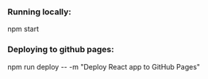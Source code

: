 ### Running locally:
npm start

### Deploying to github pages:
npm run deploy -- -m "Deploy React app to GitHub Pages"